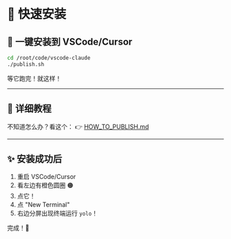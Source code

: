 # 🎯 快速安装

## 🚀 一键安装到 VSCode/Cursor

```bash
cd /root/code/vscode-claude
./publish.sh
```

等它跑完！就这样！

---

## 📖 详细教程

不知道怎么办？看这个：
👉 [HOW_TO_PUBLISH.md](HOW_TO_PUBLISH.md)

---

## ✨ 安装成功后

1. 重启 VSCode/Cursor
2. 看左边有橙色圆圈 🟠
3. 点它！
4. 点 "New Terminal"
5. 右边分屏出现终端运行 `yolo`！

完成！🎉
